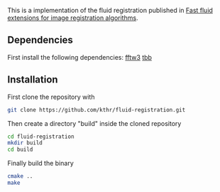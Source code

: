 This is a implementation of the fluid registration published in [Fast fluid extensions for image registration algorithms](https://ieeexplore.ieee.org/document/4712278).

Dependencies
---------------
First install the following dependencies:
    [fftw3](http://fftw.org/)
    [tbb](https://github.com/intel/tbb)

Installation
--------------
First clone the repository with
```bash
git clone https://github.com/kthr/fluid-registration.git
```
Then create a directory "build" inside the cloned repository
```bash
cd fluid-registration
mkdir build
cd build
```

Finally build the binary
```bash
cmake ..
make
```

